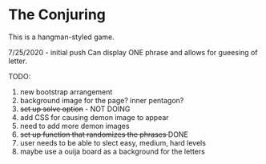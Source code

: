 # The Conjuring

This is a hangman-styled game.

7/25/2020 - initial push
    Can display ONE phrase and allows for gueesing of letter.


TODO: 
1) new bootstrap arrangement
1) background image for the page? inner pentagon?
1) <del>set up solve option</del> - NOT DOING
1) add CSS for causing demon image to appear
1) need to add more demon images
1) <del>set up function that randomizes the phrases </del> DONE
1) user needs to be able to slect easy, medium, hard levels
1) maybe use a ouija board as a background for the letters